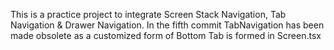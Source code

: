This is a practice project to integrate Screen Stack Navigation, Tab Navigation & Drawer Navigation.
In the fifth commit TabNavigation has been made obsolete as a customized form of Bottom Tab is formed in Screen.tsx